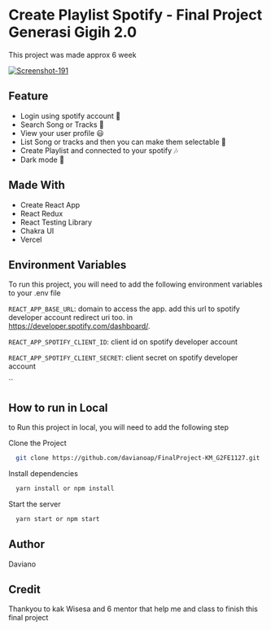 # Create Playlist Spotify - Final Project Generasi Gigih 2.0

This project was made approx 6 week

<a href="https://ibb.co/YWkgCvQ"><img src="https://i.ibb.co/mBqpjQT/Screenshot-191.png" alt="Screenshot-191" border="0"></a>

## Feature

- Login using spotify account 🚀
- Search Song or Tracks 🎵
- View your user profile 😃
- List Song or tracks and then you can make them selectable 🤗
- Create Playlist and connected to your spotify 🎶
- Dark mode 🌙

## Made With

- Create React App
- React Redux
- React Testing Library
- Chakra UI
- Vercel

## Environment Variables

To run this project, you will need to add the following environment variables to your .env file

`REACT_APP_BASE_URL`: domain to access the app. add this url to spotify developer account redirect uri too. in https://developer.spotify.com/dashboard/.

`REACT_APP_SPOTIFY_CLIENT_ID`: client id on spotify developer account

`REACT_APP_SPOTIFY_CLIENT_SECRET`: client secret on spotify developer account

``

## How to run in Local

to Run this project in local, you will need to add the following step

Clone the Project
```bash
  git clone https://github.com/davianoap/FinalProject-KM_G2FE1127.git
```
Install dependencies

```bash
  yarn install or npm install
```
Start the server

```bash
  yarn start or npm start
```

## Author

Daviano

## Credit

Thankyou to kak Wisesa and 6 mentor that help me and class to finish this final project